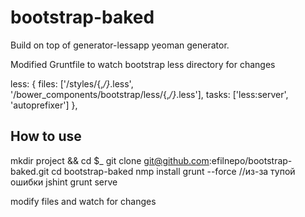 bootstrap-baked
===============

Build on top of generator-lessapp yeoman generator.

Modified Gruntfile to watch bootstrap less directory for changes

less: {
                files: ['/styles/{,*/}*.less', '/bower_components/bootstrap/less/{,*/}*.less'],
                tasks: ['less:server', 'autoprefixer']
            },

## How to use

mkdir project && cd $_
git clone git@github.com:efilnepo/bootstrap-baked.git
cd bootstrap-baked
nmp install
grunt --force //из-за тупой ошибки jshint
grunt serve

modify files and watch for changes
